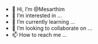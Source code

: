 - 👋 Hi, I’m @Mesarthim
- 👀 I’m interested in ...
- 🌱 I’m currently learning ...
- 💞️ I’m looking to collaborate on ...
- 📫 How to reach me ...

<!---
Mesarthim/Mesarthim is a ✨ special ✨ repository because its `README.md` (this file) appears on your GitHub profile.
You can click the Preview link to take a look at your changes.
--->

